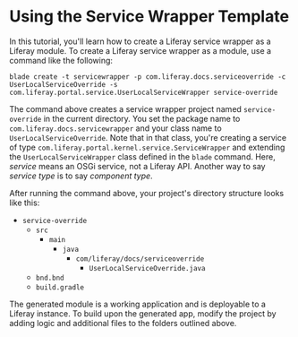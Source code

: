 # Using the Service Wrapper Template

In this tutorial, you'll learn how to create a Liferay service wrapper as a
Liferay module. To create a Liferay service wrapper as a module, use a command
like the following:

    blade create -t servicewrapper -p com.liferay.docs.serviceoverride -c UserLocalServiceOverride -s com.liferay.portal.service.UserLocalServiceWrapper service-override

The command above creates a service wrapper project named `service-override` in
the current directory. You set the package name to
`com.liferay.docs.servicewrapper` and your class name to
`UserLocalServiceOverride`. Note that in that class, you're creating a service
of type `com.liferay.portal.kernel.service.ServiceWrapper` and extending the
`UserLocalServiceWrapper` class defined in the `blade` command. Here, *service*
means an OSGi service, not a Liferay API. Another way to say *service type* is
to say *component type*.

After running the command above, your project's directory structure looks like
this:

- `service-override`
    - `src`
        - `main`
            - `java`
                - `com/liferay/docs/serviceoverride`
                    - `UserLocalServiceOverride.java`
    - `bnd.bnd`
    - `build.gradle`

The generated module is a working application and is deployable to a Liferay
instance. To build upon the generated app, modify the project by adding logic
and additional files to the folders outlined above.
